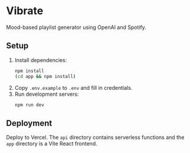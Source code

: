 # Vibrate

Mood-based playlist generator using OpenAI and Spotify.

## Setup

1. Install dependencies:
   ```bash
   npm install
   (cd app && npm install)
   ```
2. Copy `.env.example` to `.env` and fill in credentials.
3. Run development servers:
   ```bash
   npm run dev
   ```

## Deployment

Deploy to Vercel. The `api` directory contains serverless functions and the `app` directory is a Vite React frontend.

